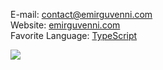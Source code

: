 E-mail: [contact@emirguvenni.com](mailto:contact@emirguvenni.com) <br>
Website: [emirguvenni.com](https://emirguvenni.com/) <br>
Favorite Language: [TypeScript](https://www.typescriptlang.org/)

<a href="https://github.com/EmirGuvenni">
	<img align="center" src="https://github-readme-stats.vercel.app/api/top-langs/?username=EmirGuvenni&layout=compact&theme=dracula">
</a> 
